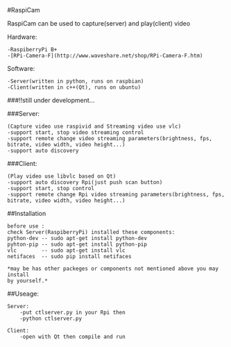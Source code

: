 #RaspiCam

RaspiCam can be used to capture(server) and play(client) video

Hardware:

    -RaspiberryPi B+
    -[RPi-Camera-F](http://www.waveshare.net/shop/RPi-Camera-F.htm)
    
Software:

    -Server(written in python, runs on raspbian)
    -Client(written in c++(Qt), runs on ubuntu)

###!!still under development...

###Server:

    (Capture video use raspivid and Streaming video use vlc)
    -support start, stop video streaming control
    -support remote change video streaming parameters(brightness, fps, bitrate, video width, video height...)
    -support auto discovery
    
###Client:

    (Play video use libvlc based on Qt)
    -support auto discovery Rpi(just push scan button)
    -support start, stop control
    -support remote change Rpi video streaming parameters(brightness, fps, bitrate, video width, video height...)


##Installation

    before use :
    check Server(RaspiberryPi) installed these components:
    python-dev -- sudo apt-get install python-dev
    pyhton-pip -- sudo apt-get install python-pip
    vlc        -- sudo apt-get install vlc
    netifaces  -- sudo pip install netifaces

    *may be has other packeges or components not mentioned above you may install 
    by yourself.*

##Useage:

    Server:
        -put ctlserver.py in your Rpi then
        -python ctlserver.py

    Client:
        -open with Qt then compile and run

